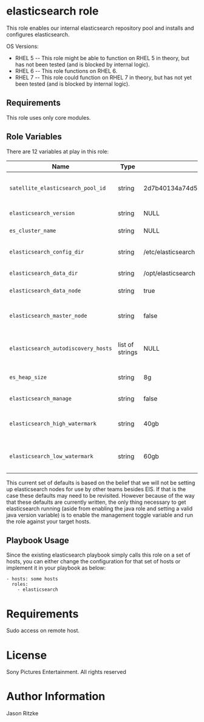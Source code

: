 elasticsearch role
=========

This role enables our internal elasticsearch repository pool and installs and configures elasticsearch.

OS Versions:
- RHEL 5
-- This role might be able to function on RHEL 5 in theory, but has not been tested (and is blocked by internal logic).
- RHEL 6
-- This role functions on RHEL 6.
- RHEL 7
-- This role could function on RHEL 7 in theory, but has not yet been tested (and is blocked by internal logic).

Requirements
------------

This role uses only core modules.

Role Variables
--------------

There are 12 variables at play in this role:

Name                               | Type           | Default                                                          | Purpose
-----------------------------------|----------------|------------------------------------------------------------------|-----------
`satellite_elasticsearch_pool_id`  | string         | 2d7b40134a74d510014ada9a019f02bb2d7b40134a74d510014ada9a019f02bb | Pool ID for elasticsearch subscription pool
`elasticsearch_version`            | string         | NULL                                                             | version of elasticsearch
`es_cluster_name`                  | string         | NULL                                                             | elasticsearch cluster name
`elasticsearch_config_dir`         | string         | /etc/elasticsearch                                               | elasticsearch configuration directory
`elasticsearch_data_dir`           | string         | /opt/elasticsearch                                               | elasticsearch data directory
`elasticsearch_data_node`          | string         | true                                                             | node is a data storage node
`elasticsearch_master_node`        | string         | false                                                            | node is a master node with http access
`elasticsearch_autodiscovery_hosts`| list of strings| NULL                                                             | elasticsearch unicast autodiscovery nodes
`es_heap_size`                     | string         | 8g                                                               | elasticsearch memory heap size
`elasticsearch_manage`             | string         | false                                                            | management toggle
`elasticsearch_high_watermark`     | string         | 40gb                                                              | disk usage at which shards are allocated away
`elasticsearch_low_watermark`      | string         | 60gb                                                              | disk usage at which shard allocation stops

This current set of defaults is based on the belief that we will not be setting up elasticsearch nodes for use by other teams besides EIS. If that is the case these
defaults may need to be revisited. However because of the way that these defaults are currently written, the only thing necessary to get elasticsearch running
(aside from enabling the java role and setting a valid java version variable) is to enable the management toggle variable and run the role against your target hosts.

Playbook Usage
----------------

Since the existing elasticsearch playbook simply calls this role on a set of hosts, you can either change the configuration for that set of hosts or implement it in your playbook as below:

    - hosts: some hosts
      roles:
        - elasticsearch


# Requirements

Sudo access on remote host.

# License

Sony Pictures Entertainment. All rights reserved

# Author Information

Jason Ritzke
